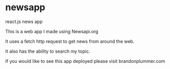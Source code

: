 # newsapp
 react.js news app
 
 This is a web app I made using Newsapi.org
 
 It uses a fetch http request to get news from around the web.
 
 It also has the ability to search my topic.
 
 If you would like to see this app deployed please visit brandonplummer.com

